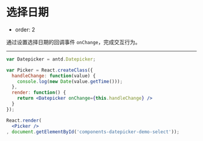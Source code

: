 # 选择日期

- order: 2

通过设置选择日期的回调事件 `onChange`，完成交互行为。

---

````jsx
var Datepicker = antd.Datepicker;

var Picker = React.createClass({
  handleChange: function(value) {
    console.log(new Date(value.getTime()));
  },
  render: function() {
    return <Datepicker onChange={this.handleChange} />
  }
});

React.render(
  <Picker />
, document.getElementById('components-datepicker-demo-select'));
````
